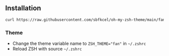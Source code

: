 ## Installation

```bash
curl https://raw.githubusercontent.com/sbfkcel/oh-my-zsh-theme/main/fan.zsh-theme -o ~/.oh-my-zsh/themes/fan.zsh-theme
```

### Theme

- Change the theme variable name to `ZSH_THEME="fan"` in `~/.zshrc`
- Reload ZSH with source `~/.zshrc`
